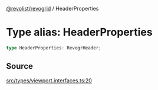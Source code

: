 [@revolist/revogrid](README.md) / HeaderProperties

# Type alias: HeaderProperties

```ts
type HeaderProperties: RevogrHeader;
```

## Source

[src/types/viewport.interfaces.ts:20](https://github.com/revolist/revogrid/blob/ace6403c43f42f0eb026a7e73c0ae179d3a4c66f/src/types/viewport.interfaces.ts#L20)
